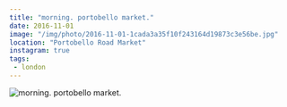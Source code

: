 ```yaml
---
title: "morning. portobello market."
date: 2016-11-01
image: "/img/photo/2016-11-01-1cada3a35f10f243164d19873c3e56be.jpg"
location: "Portobello Road Market"
instagram: true
tags:
 - london
---
```


![morning. portobello market.](/img/photo/2016-11-01-1cada3a35f10f243164d19873c3e56be.jpg)

